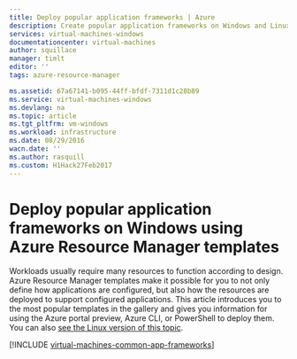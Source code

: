 ```yaml
---
title: Deploy popular application frameworks | Azure
description: Create popular application frameworks on Windows and Linux VMs using Azure Resource Manager templates to install Active Directory, Docker, and many more.
services: virtual-machines-windows
documentationcenter: virtual-machines
author: squillace
manager: timlt
editor: ''
tags: azure-resource-manager

ms.assetid: 67a67141-b095-44ff-bfdf-7311d1c28b89
ms.service: virtual-machines-windows
ms.devlang: na
ms.topic: article
ms.tgt_pltfrm: vm-windows
ms.workload: infrastructure
ms.date: 08/29/2016
wacn.date: ''
ms.author: rasquill
ms.custom: H1Hack27Feb2017
---
```


# Deploy popular application frameworks on Windows using Azure Resource Manager templates 

Workloads usually require many resources to function according to design. Azure Resource Manager templates make it possible for you to not only define how applications are configured, but also how the resources are deployed to support configured applications. This article introduces you to the most popular templates in the gallery and gives you information for using the Azure portal preview, Azure CLI, or PowerShell to deploy them. You can also [see the Linux version of this topic](./virtual-machines-linux-app-frameworks.md).

[!INCLUDE [virtual-machines-common-app-frameworks](../../includes/virtual-machines-common-app-frameworks.md)]